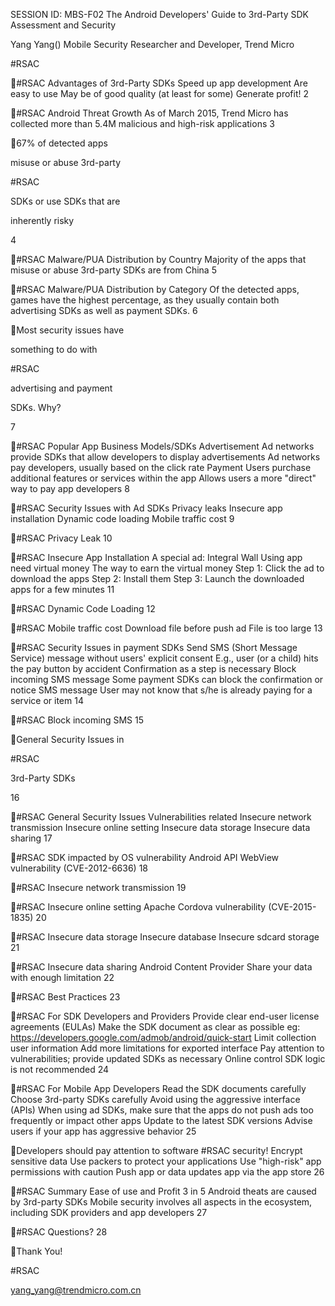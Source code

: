 SESSION ID: MBS-F02
The Android Developers' Guide to 3rd-Party SDK Assessment and Security

Yang Yang()
Mobile Security Researcher and Developer, Trend Micro

#RSAC

#RSAC
Advantages of 3rd-Party SDKs
 Speed up app development  Are easy to use  May be of good quality (at least for some)  Generate profit!
2

#RSAC
Android Threat Growth
As of March 2015, Trend Micro has collected more than 5.4M malicious and high-risk applications
3

67% of detected apps

misuse or abuse 3rd-party

#RSAC

SDKs or use SDKs that are

inherently risky

4

#RSAC
Malware/PUA Distribution by Country
Majority of the apps that misuse or abuse 3rd-party SDKs are from China
5

#RSAC
Malware/PUA Distribution by Category
Of the detected apps, games have the highest percentage, as they usually contain both advertising SDKs as well as payment SDKs.
6

Most security issues have

something to do with

#RSAC

advertising and payment

SDKs. Why?

7

#RSAC
Popular App Business Models/SDKs
 Advertisement
 Ad networks provide SDKs that allow developers to display advertisements
 Ad networks pay developers, usually based on the click rate
 Payment
 Users purchase additional features or services within the app  Allows users a more "direct" way to pay app developers
8

#RSAC
Security Issues with Ad SDKs
 Privacy leaks  Insecure app installation  Dynamic code loading  Mobile traffic cost
9

#RSAC
Privacy Leak
10

#RSAC
Insecure App Installation
 A special ad: Integral Wall  Using app need virtual money  The way to earn the virtual money
 Step 1: Click the ad to download the apps
 Step 2: Install them  Step 3: Launch the downloaded apps
for a few minutes
11

#RSAC
Dynamic Code Loading
12

#RSAC
Mobile traffic cost
 Download file before push ad  File is too large
13

#RSAC
Security Issues in payment SDKs
 Send SMS (Short Message Service) message without users' explicit consent
 E.g., user (or a child) hits the pay button by accident  Confirmation as a step is necessary
 Block incoming SMS message
 Some payment SDKs can block the confirmation or notice SMS message  User may not know that s/he is already paying for a service or item
14

#RSAC
Block incoming SMS
15

General Security Issues in

#RSAC

3rd-Party SDKs

16

#RSAC
General Security Issues
 Vulnerabilities related  Insecure network transmission  Insecure online setting  Insecure data storage  Insecure data sharing
17

#RSAC
SDK impacted by OS vulnerability
Android API WebView vulnerability (CVE-2012-6636)
18

#RSAC
Insecure network transmission
19

#RSAC
Insecure online setting
Apache Cordova vulnerability (CVE-2015-1835)
20

#RSAC
Insecure data storage
 Insecure database  Insecure sdcard storage
21

#RSAC
Insecure data sharing
 Android Content Provider  Share your data with enough limitation
22

#RSAC
Best Practices
23

#RSAC
For SDK Developers and Providers
 Provide clear end-user license agreements (EULAs)  Make the SDK document as clear as possible
eg: https://developers.google.com/admob/android/quick-start
 Limit collection user information  Add more limitations for exported interface  Pay attention to vulnerabilities; provide updated SDKs as
necessary  Online control SDK logic is not recommended
24

#RSAC
For Mobile App Developers
 Read the SDK documents carefully  Choose 3rd-party SDKs carefully  Avoid using the aggressive interface (APIs)  When using ad SDKs, make sure that the apps do not push ads
too frequently or impact other apps  Update to the latest SDK versions  Advise users if your app has aggressive behavior
25

Developers should pay attention to software #RSAC security!
 Encrypt sensitive data  Use packers to protect your applications  Use "high-risk" app permissions with caution  Push app or data updates app via the app store
26

#RSAC
Summary
 Ease of use and Profit  3 in 5 Android theats are caused by 3rd-party SDKs  Mobile security involves all aspects in the ecosystem, including
SDK providers and app developers
27

#RSAC
Questions?
28

Thank You!

#RSAC

yang_yang@trendmicro.com.cn

